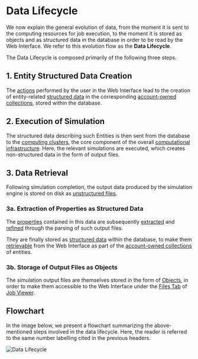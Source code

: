 # Data Lifecycle

We now explain the general evolution of data, from the moment it is sent to the computing resources for job execution, to the moment it is stored as objects and as structured data in the database in order to be read by the Web Interface. We refer to this evolution flow as the **Data Lifecycle**.

The Data Lifecycle is composed primarily of the following three steps.

## 1. Entity Structured Data Creation

The [actions](../entities-general/actions/overview.md) performed by the user in the Web Interface lead to the creation of entity-related [structured data](../data-structured/overview.md) in the corresponding [account-owned collections](../accounts/collections.md), stored within the database. 
                
## 2. Execution of Simulation

The structured data describing such Entities is then sent from the database to the [computing clusters](../infrastructure/clusters/overview.md), the core component of the overall [computational infrastructure](../infrastructure/overview.md). Here, the relevant simulations are executed, which creates non-structured data in the form of output files.
                
## 3. Data Retrieval                
                
Following simulation completion, the output data produced by the simulation engine is stored on disk as [unstructured files](../data-on-disk/overview.md). 

### 3a. Extraction of Properties as Structured Data

The [properties](../properties/overview.md) contained in this data are subsequently [extracted](../properties/lifecycle/extractor.md) and [refined](../properties/lifecycle/refinement.md) through the parsing of such output files. 

They are finally stored as [structured data](../data-structured/overview.md) within the database, to make them [retrievable](../properties/lifecycle/retrieval.md) from the Web Interface as part of the [account-owned collections](../accounts/collections.md) of entities.

### 3b. Storage of Output Files as Objects

The simulation output files are themselves stored in the form of [Objects](../data-in-objectstorage/overview.md), in order to make them accessible to the Web Interface under the [Files Tab](../jobs/ui/files-tab.md) of [Job Viewer](../jobs/ui/viewer.md).

## Flowchart

In the image below, we present a flowchart summarizing the above-mentioned steps involved in the data lifecycle. Here, the reader is referred to the same number labelling cited in the previous headers.

![Data Lifecycle](/images/data-lifecycle.png "Data Lifecycle")
